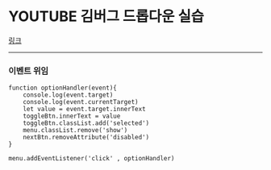 # YOUTUBE 김버그 드롭다운 실습
[링크](https://www.youtube.com/watch?v=X0bf0hfE3qA)<br />
***
### 이벤트 위임
```
function optionHandler(event){
    console.log(event.target)
    console.log(event.currentTarget)
    let value = event.target.innerText
    toggleBtn.innerText = value
    toggleBtn.classList.add('selected')
    menu.classList.remove('show')
    nextBtn.removeAttribute('disabled')
}

menu.addEventListener('click' , optionHandler)
```
